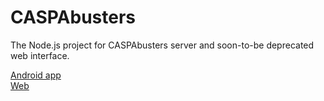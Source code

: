 CASPAbusters
==============

The Node.js project for CASPAbusters server and soon-to-be deprecated web interface.

[Android app](https://github.com/bbatliner/CASPAbusters-android)<br>
[Web](https://caspabusters.herokuapp.com)
